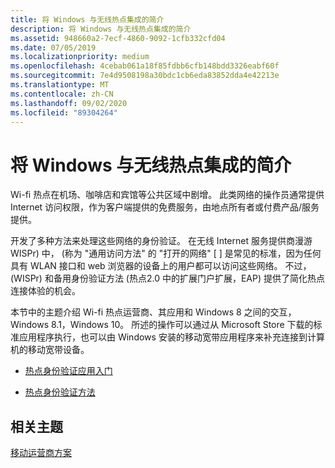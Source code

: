 ```yaml
---
title: 将 Windows 与无线热点集成的简介
description: 将 Windows 与无线热点集成的简介
ms.assetid: 948660a2-7ecf-4860-9092-1cfb332cfd04
ms.date: 07/05/2019
ms.localizationpriority: medium
ms.openlocfilehash: 4cebab061a18f85fdbb6cfb148bdd3326eabf60f
ms.sourcegitcommit: 7e4d9508198a30bdc1cb6eda83852dda4e42213e
ms.translationtype: MT
ms.contentlocale: zh-CN
ms.lasthandoff: 09/02/2020
ms.locfileid: "89304264"
---
```

# <a name="introduction-to-integrating-windows-with-wireless-hotspots"></a>将 Windows 与无线热点集成的简介


Wi-fi 热点在机场、咖啡店和宾馆等公共区域中剧增。 此类网络的操作员通常提供 Internet 访问权限，作为客户端提供的免费服务，由地点所有者或付费产品/服务提供。

开发了多种方法来处理这些网络的身份验证。 在无线 Internet 服务提供商漫游 WISPr) 中， (称为 "通用访问方法" 的 "打开的网络" \[ \] 是常见的标准，因为任何具有 WLAN 接口和 web 浏览器的设备上的用户都可以访问这些网络。 不过， (WISPr) 和备用身份验证方法 (热点2.0 中的扩展门户扩展，EAP) 提供了简化热点连接体验的机会。

本节中的主题介绍 Wi-fi 热点运营商、其应用和 Windows 8 之间的交互，Windows 8.1，Windows 10。 所述的操作可以通过从 Microsoft Store 下载的标准应用程序执行，也可以由 Windows 安装的移动宽带应用程序来补充连接到计算机的移动宽带设备。

-   [热点身份验证应用入门](review-the-hotspot-authentication-sample.md)

-   [热点身份验证方法](integrating-windows-with-wireless-hotspots.md)

## <a name="span-idrelated_topicsspanrelated-topics"></a><span id="related_topics"></span>相关主题


[移动运营商方案](mobile-plans-scenarios.md)

 

 






